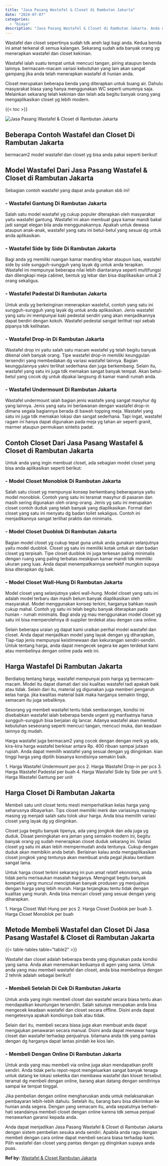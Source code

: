 ```yaml
---
title: "Jasa Pasang Wastafel & Closet di Rambutan Jakarta"
date: "2024-07-07"
categories: 
  - "biaya"
description: "Jasa Pasang Wastafel & Closet di Rambutan Jakarta. Anda dapat menjadikan Jasa Pasang Wastafel & Closet di Rambutan Jakarta dengan sistem pembelian sesuka and..."
---
```


Wastafel dan closet sepertinya sudah tdk aneh lagi bagi anda. Kedua benda ini amat terkenal di semua kalangan. Sekarang sudah ada banyak orang yg menerapkan wastafel dan closet kekinian.

Wastafel ialah suatu tempat untuk mencuci tangan, piring ataupun benda lainnya. bermacam-macam variasi kebutuhan yang lain akan sangat gampang jika anda telah menerapkan wastafel di hunian anda.

Closet merupakan beberapa benda yang diterapkan untuk buang air. Dahulu masyarakat biasa yang hanya menggunakan WC seperti umumnya saja. Melainkan sekarang telah kekinian dan telah ada begitu banyak orang yang mengaplikasikan closet yg lebih modern.

{{< toc >}}

![Jasa Pasang Wastafel & Closet di Rambutan Jakarta](/images/wastafel-closet-murah29.png)

## Beberapa Contoh Wastafel dan Closet Di Rambutan Jakarta

bermacam2 model wastafel dan closet yg bisa anda pakai seperti berikut!

## Model Wastafel Dari Jasa Pasang Wastafel & Closet di Rambutan Jakarta

Sebagian contoh wastafel yang dapat anda gunakan sbb ini!

### \- Wastafel Gantung Di Rambutan Jakarta

Salah satu model wastafel yg cukup populer diterapkan oleh masyarakat yaitu wastafel gantung. Wastafel ini akan membuat gaya kamar mandi bakal jadi sangat elegan bila anda menggunakannya. Apakah untuk dewasa ataupun anak-anak, wastafel yang satu ini betul-betul yang sesuai dg untuk anda aplikasikan.

### \- Wastafel Side by Side Di Rambutan Jakarta

Bagi anda yg memiliki ruangan kamar manding lebar ataupun luas, wastafel side by side sungguh-sungguh yang layak dg untuk anda terapkan. Wastafel ini mempunyai beberapa nilai lebih diantaranya seperti multifungsi dan dilengkapi meja cabinet, bentuk yg lebar dan bisa diaplikasikan untuk 2 orang sekaligus.

### \- Wastafel Padestal Di Rambutan Jakarta

Untuk anda yg berkeinginan menerapkan wasteful, contoh yang satu ini sungguh-sungguh yang layak dg untuk anda aplikasikan. Jenis wastafel yang satu ini mempunyai kaki pedestal sendiri yang akan menjadikannya dapat berdiri dengan kokoh. Wastafel pedestal sangat terlihat rapi sebab pipanya tdk kelihatan.

### \- Wastafel Drop-in Di Rambutan Jakarta

Wastafel drop ini yaitu salah satu macam wastafel yg telah begitu banyak dikenal oleh banyak orang. Tipe wastafel drop-in memiliki keunggulan tersendiri yang membedakan dg variasi wastafel lainnya. Bagian keunggulannya yakni terlihat sederhana dan juga berkembang. Selain itu, wastafel yang satu ini juga tdk memakan sangat banyak tempat. Akan betul-betul yang cocok dg untuk dipakai langsung di kamar mandi rumah anda.

### \- Wastafel Undermount Di Rambutan Jakarta

Wastafel undermount ialah bagian jenis wastafe yang sangat masyhur dg yang lainnya. Jenis yang satu ini berlawanan dengan wastafel drop-in dimana segala bagiannya berada di bawah topping meja. Wastafel yang satu ini juga tdk memakan lokasi dan sangat sederhana. Tapi ingat, wastafel ragam ini hanya dapat digunakan pada meja yg tahan air seperti granit, marmer ataupun permukaan sintetis padat.

## Contoh Closet Dari Jasa Pasang Wastafel & Closet di Rambutan Jakarta

Untuk anda yang ingin membuat closet, ada sebagian model closet yang bisa anda aplikasikan seperti berikut:

### \- Model Closet Monoblok Di Rambutan Jakarta

Salah satu closet yg mempunyai konsep berkembang beberapanya yaitu model monoblok. Contoh yang satu ini teramat masyhur di pasaran dan masih sering digunakan oleh orang-orang. Jenis yg satu ini merupakan closet contoh duduk yang telah banyak yang diaplikasikan. Format dari closet yang satu ini menyatu dg badan toilet sekaligus. Contoh ini menjadikannya sangat terlihat praktis dan minimalis.

### \- Model Closet Duoblok Di Rambutan Jakarta

Bagian model closet yg cukup tepat guna untuk anda gunakan selanjutnya yaitu model duoblok. Closet yg satu ini memiliki kotak untuk air dan badan closet yg terpisah. Tipe closet duoblok ini juga terkesan paling minimalis dengan ruang yang paling terbatas meskipun kamar mandi tdk memiliki ukuran yang luas. Anda dapat menempatkannya seefektif mungkin supaya bisa diterapkan dg baik.

### \- Model Closet Wall-Hung Di Rambutan Jakarta

Model closet yang selanjutnya yakni wall-hung. Model closet yang satu ini adalah model terbaru dan masih belum banyak diaplikasikan oleh masyarakat. Model menggunakan konsep terkini, harganya bahkan masih cukup mahal. Contoh yg satu ini telah begitu banyak diterapkan pada hunian - rumah minimalis. Bagi anda yg mau menggunakan model closet yg satu ini bisa memperolehnya di supplier terdekat atau dengan cara online.

Selain beberapa uraian yg dapat kami uraikan perihal model wastafel dan closet. Anda dapat menjadikan model yang layak dengan yg diharapkan, Tiap-tiap jenis mempunyai keistimewaan dan kekurangan sendiri-sendiri. Untuk tentang harga, anda dapat mengecek segera ke agen terdekat kami atau membelinya dengan online pada web ini.

## Harga Wastafel Di Rambutan Jakarta

Berdialog tentang harga, wastafel mempunyai poin harga yg bermacam-macam. Model itu dapat diamati dari sisi kualitas wastafel tadi apakah baik atau tidak. Selain dari itu, material yg digunakan juga memberi pengaruh kelas harga. jika kwalitas material baik maka harganya semakin tinggi, semacam itu juga sebaliknya.

Sesorang yg membeli wastafel tentu tidak sembarangan, kondisi ini disebabkan wastafel ialah beberapa benda urgent yg manfaatnya harus sungguh-sungguh bisa berjalan dg lancar. Adanya wastafel akan membut kebutuhan seseorang seperti mencuci tangan, mencuci muka, dan keadaan lainnya dg mudah.

Harga wastafel juga bermacam2 yang cocok dengan dengan merk yg ada, kira-kira harga wastafel berkisar antara Rp. 400 ribuan sampai jutaan rupiah. Anda dapat memilih wastafel yang sesuai dengan yg diinginkan. kian tinggi harga yang dipilih biasanya kondisinya semakin baik.

1\. Harga Wastafel Undermount per pcs 2. Harga Wastafel Drop-in per pcs 3. Harga Wastafel Padestal per buah 4. Harga Wastafel Side by Side per unit 5. Harga Wastafel Gantung per unit

## Harga Closet Di Rambutan Jakarta

Membeli satu unit closet tentu mesti memperhatikan kelas harga yang seharusnya dibayarkan. Tips closet memiliki merk dan variasinya masing-masing yg menjadi salah satu tolok ukur harga. Anda bisa memilih variasi closet yang layak dg yg diinginkan.

Closet juga begitu banyak tipenya, ada yang jongkok dan ada juga yg duduk. Disaat peningkatan era jaman yang semakin modern ini, begitu banyak orang yg sudah menerapkan closet duduk sekarang ini. Variasi closet yg satu ini akan lebih mempermudah anda tentunya. Cukup dengan duduk akan membikin anda betah. Berlainan kalau anda mengaplikasikan closet jongkok yang tentunya akan membuat anda pegal jikalau berdiam sangat lama.

Untuk harga closet terkini sekarang ini pun amat relatif ekonomis, anda tidak perlu merisaukan masalah harganya. Mengingat begitu banyak kompetisi yang muncul menciptakan banyak produsen yg menjualnya dengan harga yang lebih murah. Harga terjangkau tentu tidak dengan kualitas yang murah. Anda bisa mencari closet yang sesuai dengan yang diharapkan.

1\. Harga Closet Wall-Hung per pcs 2. Harga Closet Duoblok per buah 3. Harga Closet Monoblok per buah

## Metode Membeli Wastafel dan Closet Di Jasa Pasang Wastafel & Closet di Rambutan Jakarta

{{< table-tables table="table2" >}}

Wastafel dan closet adalah beberapa benda yang digunakan pada kondisi yang sama. Anda akan menemukan keduanya di agen yang sama. Untuk anda yang mau membeli wastafel dan closet, anda bisa membelinya dengan 2 tehnik adalah sebagai berikut!

### \- Membeli Setelah Di Cek Di Rambutan Jakarta

Untuk anda yang ingin membeli closet dan wastafel secara biasa tentu akan mendapatkan keuntungan tersendiri. Salah satunya merupakan anda bisa mengecek keadaan wastafel dan closet secara offline. Disini anda dapat mengetesnya apakah kondisinya baik atau tidak.

Selain dari itu, membeli secara biasa juga akan membuat anda dapat mengajukan penawaran secara manual. Disini anda dapat menawar harga closet dan wastafel terhadap penjualnya. bilamana anda tdk yang pantas dengan dg harganya dapat lantas pindah ke kios lain.

### \- Membeli Dengan Online Di Rambutan Jakarta

Untuk anda yang mau membeli via online juga akan mendapatkan profit sendiri. Anda tidak perlu repot-repot mengeluarkan sangat banyak tenaga untuk datang ke lokasi seketika dan membawa wastafel dan kloset tersebut. teramat dg membeli dengan online, barang akan datang dengan sendirinya sampai ke tempat tinggal.

Jika pembelian dengan online mengharuskan anda untuk melaksanakan pembayaran lebih-lebih dahulu. Setelah itu, barang baru bisa dikirimkan ke hunian anda segera. Dengan yang semacam itu, anda sepatutnya berhati-hati seandainya membeli closet dengan online karena tdk semua penjual menawarkan garansi kepada anda.

Anda dapat menjadikan Jasa Pasang Wastafel & Closet di Rambutan Jakarta dengan sistem pembelian sesuka anda sendiri. Apabila anda ragu dengan membeli dengan cara online dapat membeli secara biasa terhadap kami. Pilih wastafel dan closet yang pantas dengan yg diinginkan supaya anda puas.

**Ref by:** [Wastafel & Closet Rambutan Jakarta](https://id.wikipedia.org/wiki/Wastafel)
